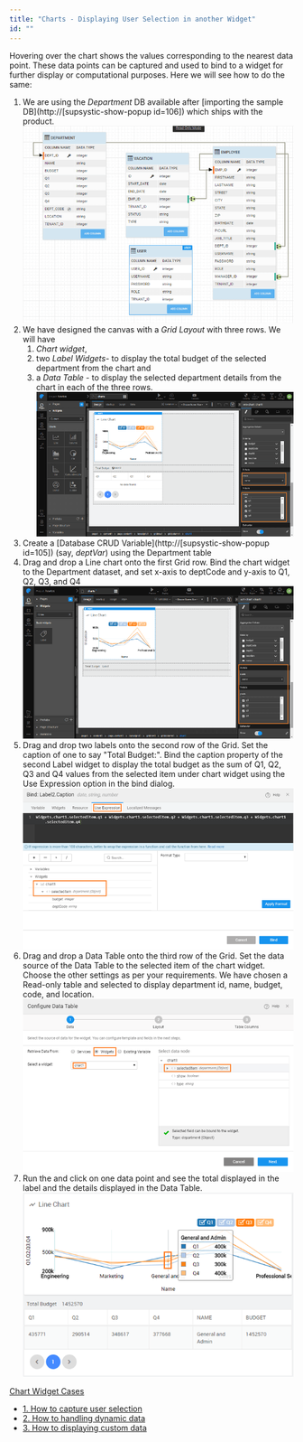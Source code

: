 ```yaml
---
title: "Charts - Displaying User Selection in another Widget"
id: ""
---
```


Hovering over the chart shows the values corresponding to the nearest data point. These data points can be captured and used to bind to a widget for further display or computational purposes. Here we will see how to do the same:

1. We are using the _Department_ DB available after [importing the sample DB](http://[supsystic-show-popup id=106]) which ships with the product. [![](/learn/assets/db_apis_db.png)](/learn/assets/db_apis_db.png)
2. We have designed the canvas with a _Grid Layout_ with three rows. We will have
    1. _Chart widget_,
    2. two _Label Widgets_\- to display the total budget of the selected department from the chart and
    3. a _Data Table_ - to display the selected department details from the chart in each of the three rows. [![](/learn/assets/chart_sel_design.png)](/learn/assets/chart_sel_design.png)
3. Create a [Database CRUD Variable](http://[supsystic-show-popup id=105]) (say, _deptVar_) using the Department table
4. Drag and drop a Line chart onto the first Grid row. Bind the chart widget to the Department dataset, and set x-axis to deptCode and y-axis to Q1, Q2, Q3, and Q4 [![](/learn/assets/chart_sel_chart.png)](/learn/assets/chart_sel_chart.png)
5. Drag and drop two labels onto the second row of the Grid. Set the caption of one to say "Total Budget:". Bind the caption property of the second Label widget to display the total budget as the sum of Q1, Q2, Q3 and Q4 values from the selected item under chart widget using the Use Expression option in the bind dialog. [![](/learn/assets/chart_sel_label.png)](/learn/assets/chart_sel_label.png)
6. Drag and drop a Data Table onto the third row of the Grid. Set the data source of the Data Table to the selected item of the chart widget. Choose the other settings as per your requirements. We have chosen a Read-only table and selected to display department id, name, budget, code, and location. [![](/learn/assets/chart_sel_dt.png)](/learn/assets/chart_sel_dt.png)
7. Run the and click on one data point and see the total displayed in the label and the details displayed in the Data Table. [![](/learn/assets/chart_sel_run.png)](/learn/assets/chart_sel_run.png)

[Chart Widget Cases](/learn/app-development/widgets/chart/chart-widget/#use-cases)

- [1\. How to capture user selection](/learn/how-tos/charts-displaying-user-selection-another-widget/)
- [2\. How to handling dynamic data](/learn/how-tos/charts-handling-dynamic-data/)
- [3\. How to displaying custom data](/learn/how-tos/charts-custom-data/)
